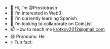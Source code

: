 - 👋 Hi, I’m @Prostotrash
- 👀 I’m interested in Web3
- 🌱 I’m currently learning Spanish
- 💞️ I’m looking to collaborate on CoinList
- 📫 How to reach me krotkov2012@gmail.com
- 😄 Pronouns: He
- ⚡ Fun fact: 

<!---
Prostotrash/Prostotrash is a ✨ special ✨ repository because its `README.md` (this file) appears on your GitHub profile.
You can click the Preview link to take a look at your changes.
--->
